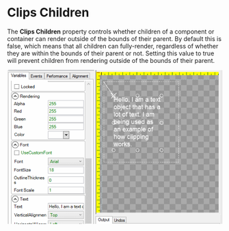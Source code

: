 # Clips Children

The **Clips Children** property controls whether children of a component or container can render outside of the bounds of their parent. By default this is false, which means that all children can fully-render, regardless of whether they are within the bounds of their parent or not. Setting this value to true will prevent children from rendering outside of the bounds of their parent.

![](<../../.gitbook/assets/ClippingInGum (1).gif>)

